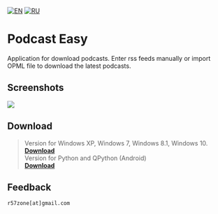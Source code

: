 ﻿[![EN](https://user-images.githubusercontent.com/9499881/33184537-7be87e86-d096-11e7-89bb-f3286f752bc6.png)](https://github.com/r57zone/Podcast-Easy-for-Windows/blob/master/README.md) 
[![RU](https://user-images.githubusercontent.com/9499881/27683795-5b0fbac6-5cd8-11e7-929c-057833e01fb1.png)](https://github.com/r57zone/Podcast-Easy-for-Windows/blob/master/README.RU.md) 
# Podcast Easy
Application for download podcasts. Enter rss feeds manually or import OPML file to download the latest podcasts.

## Screenshots
![](https://user-images.githubusercontent.com/9499881/43281281-58622af8-9124-11e8-8e4b-66f21e9511aa.PNG)

## Download
>Version for Windows XP, Windows 7, Windows 8.1, Windows 10.<br>
**[Download](https://github.com/r57zone/Podcast-Easy-for-Windows/releases)**<br>
>Version for Python and QPython (Android)<br>
**[Download](https://github.com/r57zone/Podcast-Easy-for-python)**<br>

## Feedback
`r57zone[at]gmail.com`